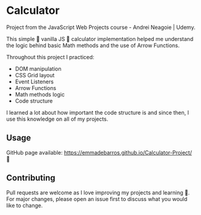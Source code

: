 # Calculator

Project from the JavaScript Web Projects course - Andrei Neagoie | Udemy.

This simple 🍦 vanilla JS 🍦 calculator implementation helped me understand the logic behind basic Math methods and the use of Arrow Functions.

Throughout this project I practiced:  

- DOM manipulation 
- CSS Grid layout
- Event Listeners
- Arrow Functions
- Math methods logic
- Code structure

I learned a lot about how important the code structure is and since then, I use this knowledge on all of my projects.

## Usage

GitHub page available: https://emmadebarros.github.io/Calculator-Project/ 🔗


## Contributing
Pull requests are welcome as I love improving my projects and learning 💞. For major changes, please open an issue first to discuss what you would like to change.
